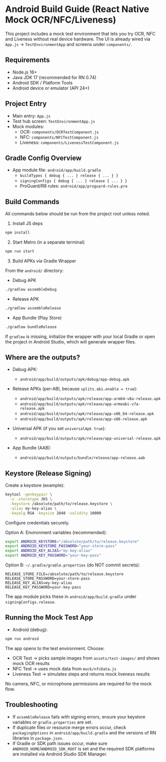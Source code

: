 # Android Build Guide (React Native Mock OCR/NFC/Liveness)

This project includes a mock test environment that lets you try OCR, NFC and Liveness without real device hardware. The UI is already wired via `App.js` -> `TestEnvironmentApp` and screens under `components/`.

## Requirements

- Node.js 16+
- Java JDK 17 (recommended for RN 0.74)
- Android SDK / Platform Tools
- Android device or emulator (API 24+)

## Project Entry

- Main entry: `App.js`
- Test hub screen: `TestEnvironmentApp.js`
- Mock modules:
  - OCR: `components/OCRTestComponent.js`
  - NFC: `components/NFCTestComponent.js`
  - Liveness: `components/LivenessTestComponent.js`

## Gradle Config Overview

- App module file: `android/app/build.gradle`
  - `buildTypes { debug { ... } release { ... } }`
  - `signingConfigs { debug { ... } release { ... } }`
  - ProGuard/R8 rules: `android/app/proguard-rules.pro`

## Build Commands

All commands below should be run from the project root unless noted.

1. Install JS deps

```sh
npm install
```

2. Start Metro (in a separate terminal)

```sh
npm run start
```

3. Build APKs via Gradle Wrapper

From the `android/` directory:

- Debug APK

```sh
./gradlew assembleDebug
```

- Release APK

```sh
./gradlew assembleRelease
```

- App Bundle (Play Store)

```sh
./gradlew bundleRelease
```

If `gradlew` is missing, initialize the wrapper with your local Gradle or open the project in Android Studio, which will generate wrapper files.

## Where are the outputs?

- Debug APK:
  - `android/app/build/outputs/apk/debug/app-debug.apk`

- Release APKs (per-ABI, because `splits.abi.enable = true`):
  - `android/app/build/outputs/apk/release/app-arm64-v8a-release.apk`
  - `android/app/build/outputs/apk/release/app-armeabi-v7a-release.apk`
  - `android/app/build/outputs/apk/release/app-x86_64-release.apk`
  - `android/app/build/outputs/apk/release/app-x86-release.apk`

- Universal APK (if you set `universalApk true`):
  - `android/app/build/outputs/apk/release/app-universal-release.apk`

- App Bundle (AAB):
  - `android/app/build/outputs/bundle/release/app-release.aab`

## Keystore (Release Signing)

Create a keystore (example):

```sh
keytool -genkeypair \
  -v -storetype JKS \
  -keystore /absolute/path/to/release.keystore \
  -alias my-key-alias \
  -keyalg RSA -keysize 2048 -validity 10000
```

Configure credentials securely.

Option A: Environment variables (recommended):

```sh
export ANDROID_KEYSTORE="/absolute/path/to/release.keystore"
export ANDROID_KEYSTORE_PASSWORD="your-store-pass"
export ANDROID_KEY_ALIAS="my-key-alias"
export ANDROID_KEY_PASSWORD="your-key-pass"
```

Option B: `~/.gradle/gradle.properties` (do NOT commit secrets):

```
RELEASE_STORE_FILE=/absolute/path/to/release.keystore
RELEASE_STORE_PASSWORD=your-store-pass
RELEASE_KEY_ALIAS=my-key-alias
RELEASE_KEY_PASSWORD=your-key-pass
```

The app module picks these in `android/app/build.gradle` under `signingConfigs.release`.

## Running the Mock Test App

- Android (debug):

```sh
npm run android
```

The app opens to the test environment. Choose:

- OCR Test → picks sample images from `assets/test-images/` and shows mock OCR results
- NFC Test → uses mock data from `mock/nfcData.js`
- Liveness Test → simulates steps and returns mock liveness results

No camera, NFC, or microphone permissions are required for the mock flow.

## Troubleshooting

- If `assembleRelease` fails with signing errors, ensure your keystore variables or `gradle.properties` are set.
- If duplicate files or resource merge errors occur, check `packagingOptions` in `android/app/build.gradle` and the versions of RN libraries in `package.json`.
- If Gradle or SDK path issues occur, make sure `ANDROID_HOME`/`ANDROID_SDK_ROOT` is set and the required SDK platforms are installed via Android Studio SDK Manager.
